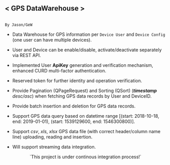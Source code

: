 ## < GPS DataWarehouse >


                                                                    				    By Jason/GeW
                                      
                                                                    				    
*  Data Warehouse for GPS information per `Device User` and `Device Config` (one user can have multiple devices).

*  User and Device can be enable/disable, activate/deactivate separately via REST API.

*  Implemented User **ApiKey** generation and verification mechanism, enhanced CURD multi-factor authentication.

*  Reserved token for further identity and operation verification.

*  Provide Pagination (QPageRequest) and Sorting (QSort) (___timestamp___ _desc/asc_) 
   when fetching GPS data records by User and DeviceID.

*  Provide batch insertion and deletion for GPS data records.

*  Support GPS data query based on datetime range [(start: 2018-10-18, end: 2019-01-01), (start: 1539129600, end: 1546300800)].

*  Support _csv_, _xls_, _xlsx_ GPS data file (with correct header/column name line) uploading, reading and insertion.

*  Will support streaming data integration.



<center>`This project is under continous integration process!`</center>




